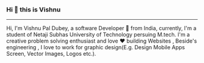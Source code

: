 ### Hi 👋 this is Vishnu
 
 
<hr></hr>
<p>Hi, I'm Vishnu Pal Dubey, a software Developer 🎯  from India, currently, I'm a student of Netaji Subhas University of Technology persuing M.tech. I'm a creative problem solving enthusiast and love ❤️ building Websites , Beside's engineering , I love to work for graphic design(E.g. Design Mobile Apps Screen, Vector Images, Logos etc.).
</p>
<imgsrc="https://drive.google.com/file/d/1NhKQBcmpMCBMCkPoDnp-95SMyUkKm5q3/view?usp=sharing">
<!--
**vishnu510/vishnu510** is a ✨ _special_ ✨ repository because its `README.md` (this file) appears on your GitHub profile.



- 🔭 I’m currently working on ...
- 🌱 I’m currently learning ...
- 👯 I’m looking to collaborate on ...
- 🤔 I’m looking for help with ...
- 💬 Ask me about ...
- 📫 How to reach me: ...
- 😄 Pronouns: ...
- ⚡ Fun fact: ...
-->
